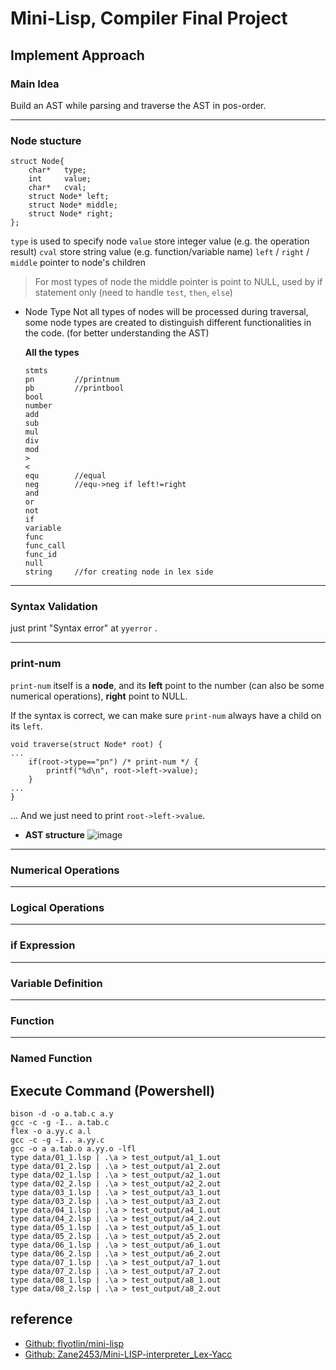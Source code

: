 # Mini-Lisp, Compiler Final Project
## Implement Approach
### Main Idea
Build an AST while parsing and traverse the AST in pos-order.

---

### Node stucture
```C=
struct Node{
    char*   type;
    int     value;
    char*   cval;
    struct Node* left;
    struct Node* middle;
    struct Node* right;
};
```
`type` is used to specify node
`value` store integer value (e.g. the operation result)
`cval` store string value (e.g. function/variable name)
`left` / `right` / `middle` pointer to node's children
> For most types of node the middle pointer is point to NULL, used by if statement only (need to handle `test`, `then`, `else`)

- Node Type
    Not all types of nodes will be processed during traversal, some node types are created to distinguish different functionalities in the code. (for better understanding the AST)
    
    **All the types**
    ```
    stmts
    pn         //printnum
    pb         //printbool
    bool       
    number
    add        
    sub
    mul
    div
    mod
    >
    <
    equ        //equal
    neg        //equ->neg if left!=right
    and
    or
    not
    if
    variable
    func
    func_call
    func_id
    null
    string     //for creating node in lex side
    ```
    
---

### Syntax Validation
just print "Syntax error" at `yyerror` .

---

### print-num
`print-num` itself is a **node**, and its **left** point to the number (can also be some numerical operations), **right** point to NULL.

If the syntax is correct, we can make sure `print-num` always have a child on its `left`.



```C=
void traverse(struct Node* root) {
...
    if(root->type=="pn") /* print-num */ {
        printf("%d\n", root->left->value);
    }
...
}
```
... And we just need to print `root->left->value`.

- **AST structure**
    ![image](https://imgur.com/FmCKBAo)



---

### Numerical Operations

---

### Logical Operations

---

### if Expression

---

### Variable Definition

---

### Function

---

### Named Function

## Execute Command (Powershell)
```shel=
bison -d -o a.tab.c a.y
gcc -c -g -I.. a.tab.c
flex -o a.yy.c a.l 
gcc -c -g -I.. a.yy.c
gcc -o a a.tab.o a.yy.o -lfl
type data/01_1.lsp | .\a > test_output/a1_1.out
type data/01_2.lsp | .\a > test_output/a1_2.out
type data/02_1.lsp | .\a > test_output/a2_1.out
type data/02_2.lsp | .\a > test_output/a2_2.out
type data/03_1.lsp | .\a > test_output/a3_1.out
type data/03_2.lsp | .\a > test_output/a3_2.out
type data/04_1.lsp | .\a > test_output/a4_1.out
type data/04_2.lsp | .\a > test_output/a4_2.out
type data/05_1.lsp | .\a > test_output/a5_1.out
type data/05_2.lsp | .\a > test_output/a5_2.out
type data/06_1.lsp | .\a > test_output/a6_1.out
type data/06_2.lsp | .\a > test_output/a6_2.out
type data/07_1.lsp | .\a > test_output/a7_1.out
type data/07_2.lsp | .\a > test_output/a7_2.out
type data/08_1.lsp | .\a > test_output/a8_1.out
type data/08_2.lsp | .\a > test_output/a8_2.out
```


## reference
- [Github: flyotlin/mini-lisp](<https://github.com/flyotlin/mini-lisp/tree/master?tab=readme-ov-file#mini-lisp-final-project>)
- [Github: Zane2453/Mini-LISP-interpreter_Lex-Yacc](<https://github.com/Zane2453/Mini-LISP-interpreter_Lex-Yacc/tree/master>)
